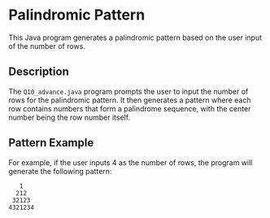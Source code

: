 # Palindromic Pattern

This Java program generates a palindromic pattern based on the user input of the number of rows.

## Description

The `Q10_advance.java` program prompts the user to input the number of rows for the palindromic pattern. It then generates a pattern where each row contains numbers that form a palindrome sequence, with the center number being the row number itself.

## Pattern Example

For example, if the user inputs 4 as the number of rows, the program will generate the following pattern:

```
   1
  212
 32123
4321234

```
